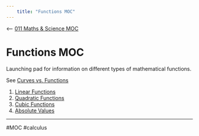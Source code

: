 ```yaml
---
    title: "Functions MOC"
---
```

<-- [011 Maths & Science MOC](011%20Maths%20&%20Science%20MOC.md)

# Functions MOC

Launching pad for information on different types of mathematical functions.

See [Curves vs. Functions](Curves%20vs.%20Functions.md)

1. [Linear Functions](Linear%20Functions.md)
2. [Quadratic Functions](Quadratic%20Functions.md)
3. [Cubic Functions](Cubic%20Functions.md)
4. [Absolute Values](Absolute%20Values.md#Graph)

---

#MOC #calculus 